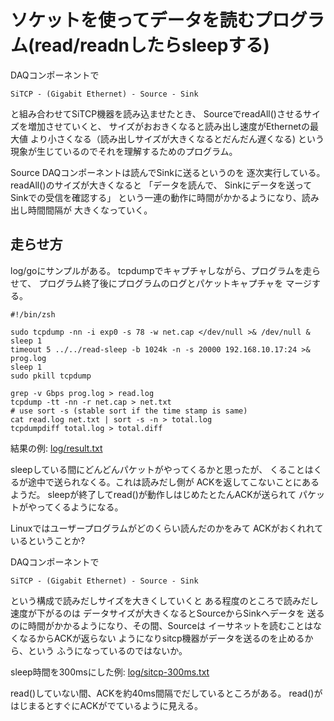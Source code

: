 # ソケットを使ってデータを読むプログラム(read/readnしたらsleepする)

DAQコンポーネントで
```
SiTCP - (Gigabit Ethernet) - Source - Sink
```
と組み合わせてSiTCP機器を読み込ませたとき、
SourceでreadAll()させるサイズを増加させていくと、
サイズがおおきくなると読み出し速度がEthernetの最大値
より小さくなる（読み出しサイズが大きくなるとだんだん遅くなる)
という現象が生じているのでそれを理解するためのプログラム。

Source DAQコンポーネントは読んでSinkに送るというのを
逐次実行している。readAll()のサイズが大きくなると
「データを読んで、 Sinkにデータを送ってSinkでの受信を確認する」
という一連の動作に時間がかかるようになり、読み出し時間間隔が
大きくなっていく。

## 走らせ方

log/goにサンプルがある。
tcpdumpでキャプチャしながら、プログラムを走らせて、
プログラム終了後にプログラムのログとパケットキャプチャを
マージする。

```
#!/bin/zsh

sudo tcpdump -nn -i exp0 -s 78 -w net.cap </dev/null >& /dev/null &
sleep 1
timeout 5 ../../read-sleep -b 1024k -n -s 20000 192.168.10.17:24 >& prog.log
sleep 1
sudo pkill tcpdump

grep -v Gbps prog.log > read.log
tcpdump -tt -nn -r net.cap > net.txt
# use sort -s (stable sort if the time stamp is same)
cat read.log net.txt | sort -s -n > total.log
tcpdumpdiff total.log > total.diff
```

結果の例: [log/result.txt](log/result.txt)

sleepしている間にどんどんパケットがやってくるかと思ったが、
くることはくるが途中で送られなくる。これは読みだし側が
ACKを返してこないことにあるようだ。
sleepが終了してread()が動作しはじめたとたんACKが送られて
パケットがやってくるようになる。

Linuxではユーザープログラムがどのくらい読んだのかをみて
ACKがおくれれているということか?

DAQコンポーネントで
```
SiTCP - (Gigabit Ethernet) - Source - Sink
```
という構成で読みだしサイズを大きくしていくと
ある程度のところで読みだし速度が下がるのは
データサイズが大きくなるとSourceからSinkへデータを
送るのに時間がかかるようになり、その間、Sourceは
イーサネットを読むことはなくなるからACKが返らない
ようになりsitcp機器がデータを送るのを止めるから、という
ふうになっているのではないか。

sleep時間を300msにした例: [log/sitcp-300ms.txt](log/sitcp-300ms.txt)

read()していない間、ACKを約40ms間隔でだしているところがある。
read()がはじまるとすぐにACKがでているように見える。

